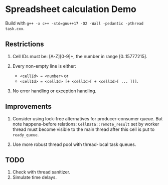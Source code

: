 Spreadsheet calculation Demo
============================

Build with `g++ -x c++ -std=gnu++17 -O2 -Wall -pedantic -pthread task.cxx`.


Restrictions
------------

1. Cell IDs must be: [A-Z][0-9]+, the number in range [0..15777215].

2. Every non-empty line is either:
   * `<cellId> = <number>` or
   * `<cellId> = <cellId> [+ <cellId>[ + <cellId>[ ... ]]]`.

3. No error handling or exception handling.


Improvements
------------

1. Consider using lock-free alternatives for producer-consumer queue. But note
happens-before relations: `CellData::remote_result` set by worker thread must
become visible to the main thread after this cell is put to `ready_queue`.

2. Use more robust thread pool with thread-local task queues.


TODO
----

1. Check with thread sanitizer.
2. Simulate time delays.
